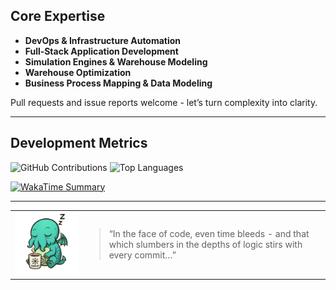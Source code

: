 ##  Core Expertise

- **DevOps & Infrastructure Automation**  
- **Full‑Stack Application Development**  
- **Simulation Engines & Warehouse Modeling**  
- **Warehouse Optimization**  
- **Business Process Mapping & Data Modeling**  


Pull requests and issue reports welcome - let’s turn complexity into clarity.

---

## Development Metrics

  <img src="https://github-readme-stats.vercel.app/api?username=nuar-dev&show_icons=true&theme=tokyonight&hide_title=true" alt="GitHub Contributions" />  
  <img src="https://github-readme-stats.vercel.app/api/top-langs/?username=nuar-dev&layout=compact&theme=tokyonight" alt="Top Languages" />  


[![WakaTime Summary](https://github-readme-stats.vercel.app/api/wakatime?username=nuar&layout=compact&theme=radical)](https://wakatime.com/@nuar)

---
<table border="0" cellpadding="12" cellspacing="0" align="center">
  <tr>
    <td align="center" valign="middle">
      <img src="https://raw.githubusercontent.com/nuar-dev/nuar-dev/main/assets/chaos_engineer.jpg" alt="Chaos Engineer" width="250" />
    </td>
    <td valign="middle">
      <blockquote style="margin:0 0 0 20px;">
        “In the face of code, even time bleeds - and that which slumbers in the depths of logic stirs with every commit…”
      </blockquote>
    </td>
  </tr>
</table>

